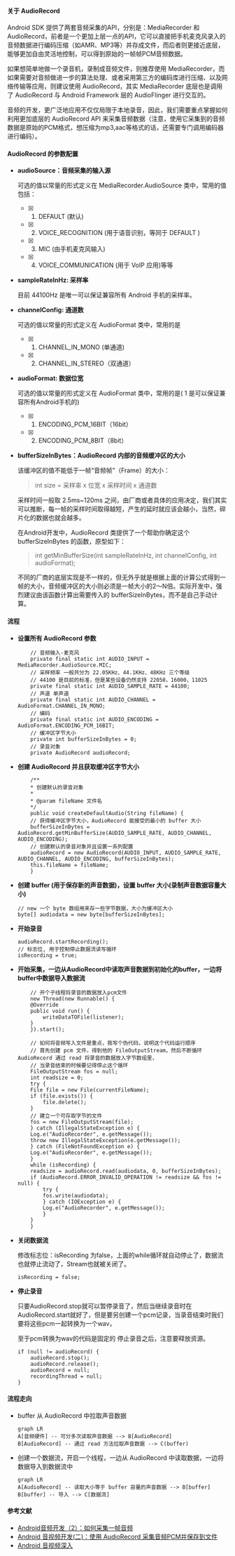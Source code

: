 #### 关于 AudioRecord
Android SDK 提供了两套音频采集的API，分别是：MediaRecorder 和 AudioRecord，前者是一个更加上层一点的API，它可以直接把手机麦克风录入的音频数据进行编码压缩（如AMR、MP3等）并存成文件，而后者则更接近底层，能够更加自由灵活地控制，可以得到原始的一帧帧PCM音频数据。

如果想简单地做一个录音机，录制成音频文件，则推荐使用 MediaRecorder，而如果需要对音频做进一步的算法处理、或者采用第三方的编码库进行压缩、以及网络传输等应用，则建议使用 AudioRecord，其实 MediaRecorder 底层也是调用了 AudioRecord 与 Android Framework 层的 AudioFlinger 进行交互的。

音频的开发，更广泛地应用不仅仅局限于本地录音，因此，我们需要重点掌握如何利用更加底层的 AudioRecord API 来采集音频数据（注意，使用它采集到的音频数据是原始的PCM格式，想压缩为mp3,aac等格式的话，还需要专门调用编码器进行编码）。

#### AudioRecord 的参数配置
- **audioSource：音频采集的输入源**

	可选的值以常量的形式定义在 MediaRecorder.AudioSource 类中，常用的值包括：
	- [x] 1. DEFAULT (默认)
	- [x] 2. VOICE_RECOGNITION (用于语音识别，等同于 DEFAULT )
	- [x] 3. MIC (由手机麦克风输入)
	- [x] 4. VOICE_COMMUNICATION (用于 VoIP 应用)等等

- **sampleRateInHz: 采样率**

	目前 44100Hz 是唯一可以保证兼容所有 Android 手机的采样率。

- **channelConfig: 通道数**

	可选的值以常量的形式定义在 AudioFormat 类中，常用的是
	- [x] 1. CHANNEL_IN_MONO (单通道)
	- [x] 2. CHANNEL_IN_STEREO（双通道）

- **audioFormat: 数据位宽**

	可选的值以常量的形式定义在 AudioFormat 类中，常用的是( 1 是可以保证兼容所有Android手机的)
	- [x] 1. ENCODING_PCM_16BIT（16bit）
	- [x] 2. ENCODING_PCM_8BIT（8bit）

- **bufferSizeInBytes：AudioRecord 内部的音频缓冲区的大小**

	该缓冲区的值不能低于一帧“音频帧”（Frame）的大小：

	> int size = 采样率 x 位宽 x 采样时间 x 通道数

	采样时间一般取 2.5ms~120ms 之间，由厂商或者具体的应用决定，我们其实可以推断，每一帧的采样时间取得越短，产生的延时就应该会越小，当然，碎片化的数据也就会越多。

	在Android开发中，AudioRecord 类提供了一个帮助你确定这个 bufferSizeInBytes 的函数，原型如下：

	> int getMinBufferSize(int sampleRateInHz, int channelConfig, int audioFormat);

	不同的厂商的底层实现是不一样的，但无外乎就是根据上面的计算公式得到一帧的大小，音频缓冲区的大小则必须是一帧大小的2～N倍。实际开发中，强烈建议由该函数计算出需要传入的 bufferSizeInBytes，而不是自己手动计算。

#### 流程

- **设置所有 AudioRecord 参数**

	```
    	// 音频输入-麦克风
    	private final static int AUDIO_INPUT = MediaRecorder.AudioSource.MIC;
    	// 采样频率 一般共分为 22.05KHz、44.1KHz、48KHz 三个等级
    	// 44100 是目前的标准，但是某些设备仍然支持 22050，16000，11025
    	private final static int AUDIO_SAMPLE_RATE = 44100;
    	// 声道 单声道
    	private final static int AUDIO_CHANNEL = AudioFormat.CHANNEL_IN_MONO;
    	// 编码
    	private final static int AUDIO_ENCODING = AudioFormat.ENCODING_PCM_16BIT;
    	// 缓冲区字节大小
    	private int bufferSizeInBytes = 0;
    	// 录音对象
    	private AudioRecord audioRecord;
	```
- **创建 AudioRecord 并且获取缓冲区字节大小**

	```
    	/**
     	* 创建默认的录音对象
     	*
     	* @param fileName 文件名
     	*/
    	public void createDefaultAudio(String fileName) {
	    // 获得缓冲区字节大小，AudioRecord 能接受的最小的 buffer 大小
	    bufferSizeInBytes = AudioRecord.getMinBufferSize(AUDIO_SAMPLE_RATE, AUDIO_CHANNEL, AUDIO_ENCODING);
	    // 创建默认的录音对象并且设置一系列配置
	    audioRecord = new AudioRecord(AUDIO_INPUT, AUDIO_SAMPLE_RATE, AUDIO_CHANNEL, AUDIO_ENCODING, bufferSizeInBytes);
	    this.fileName = fileName;
    	}
	```
- **创建 buffer (用于保存新的声音数据)，设置 buffer 大小(录制声音数据容量大小)**

	```
	// new 一个 byte 数组用来存一些字节数据，大小为缓冲区大小
	byte[] audiodata = new byte[bufferSizeInBytes];
	```

- **开始录音**

	```
	audioRecord.startRecording();
	// 标志位, 用于控制停止数据流读写循环
	isRecording = true;
	```
- **开始采集，一边从AudioRecord中读取声音数据到初始化的buffer，一边将buffer中数据导入数据流**

	```
    	// 开个子线程将录音的数据放入pcm文件
    	new Thread(new Runnable() {
	    @Override
	    public void run() {
	        writeDataTOFile(listener);
	    }
    	}).start();

    	// 如何将音频写入文件是重点，我写个伪代码，说明这个代码运行顺序
    	// 首先创建 pcm 文件，得到他的 FileOutputStream，然后不断循环 AudioRecord 通过 read 将录音的数据放入字节数组里，
    	// 当录音结束的时候要记得停止这个循环
    	FileOutputStream fos = null;
    	int readsize = 0;
    	try {
	    File file = new File(currentFileName);
	    if (file.exists()) {
	        file.delete();
	    }
	    // 建立一个可存取字节的文件
	    fos = new FileOutputStream(file);
    	} catch (IllegalStateException e) {
	    Log.e("AudioRecorder", e.getMessage());
	    throw new IllegalStateException(e.getMessage());
    	} catch (FileNotFoundException e) {
	    Log.e("AudioRecorder", e.getMessage());
    	}
    	while (isRecording) {
	    readsize = audioRecord.read(audiodata, 0, bufferSizeInBytes);
	    if (AudioRecord.ERROR_INVALID_OPERATION != readsize && fos != null) {
	        try {
		    fos.write(audiodata);
	        } catch (IOException e) {
		    Log.e("AudioRecorder", e.getMessage());
	        }
	    }
    	}
	```
- **关闭数据流**

	修改标志位：isRecording 为false，上面的while循环就自动停止了，数据流也就停止流动了，Stream也就被关闭了。
	```
	isRecording = false;
	```
- **停止录音**

	只要AudioRecord.stop就可以暂停录音了，然后当继续录音时在AudioRecord.start就好了，但是要另创建一个pcm记录，当录音结束时我们要将这些pcm一起转换为一个wav，

	至于pcm转换为wav的代码是固定的
	停止录音之后，注意要释放资源。

	```
	if (null != audioRecord) {
	    audioRecord.stop();
	    audioRecord.release();
	    audioRecord = null;
	    recordingThread = null;
	}
	```
#### 流程走向
- buffer 从 AudioRecord 中拉取声音数据
	```mermaid
	graph LR
	A[音频硬件] -- 可分多次读取声音数据 --> B[AudioRecord]
	B[AudioRecord] -- 通过 read 方法拉取声音数据 --> C(buffer)
	```
- 创建一个数据流，开启一个线程，一边从 AudioRecord 中读取数据，一边将数据导入到数据流中
	```mermaid
	graph LR
	A[AudioRecord] -- 读取大小等于 buffer 容量的声音数据 --> B[buffer]
	B[buffer] -- 导入 --> C[数据流]
	```
#### 参考文献
- [Android音频开发（2）：如何采集一帧音频](https://blog.51cto.com/ticktick/1749719)
- [Android 音视频开发(二)：使用 AudioRecord 采集音频PCM并保存到文件](https://www.cnblogs.com/renhui/p/7457321.html)
- [Android 音视频深入](https://www.cnblogs.com/jianpanwuzhe/p/8403784.html)


